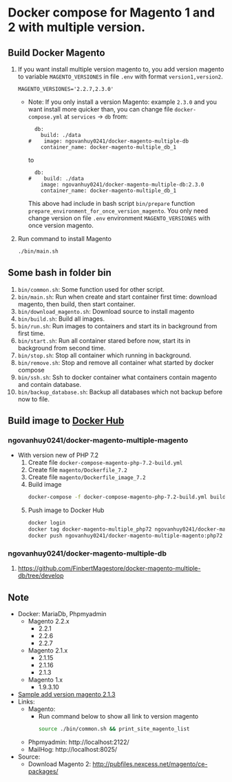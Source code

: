 # Docker compose for Magento 1 and 2 with multiple version.

## Build Docker Magento
1. If you want install multiple version magento to, you add version magento to variable `MAGENTO_VERSIONES` in file `.env` with format `version1,version2`.
    ```text
    MAGENTO_VERSIONES='2.2.7,2.3.0'
    ```
    
    - Note: If you only install a version Magento: example `2.3.0` and you want install more quicker than, you can change file `docker-compose.yml` at `services` -> `db` from:
        ```text
          db:
            build: ./data
        #    image: ngovanhuy0241/docker-magento-multiple-db
            container_name: docker-magento-multiple_db_1
        ```
        
        to
        
        ```text
          db:
        #    build: ./data
            image: ngovanhuy0241/docker-magento-multiple-db:2.3.0
            container_name: docker-magento-multiple_db_1
        ``` 
        
        This above had include in bash script `bin/prepare` function `prepare_environment_for_once_version_magento`. You only need change version on file `.env` environment `MAGENTO_VERSIONES` with once version magento. 
2. Run command to install Magento
    ```bash
    ./bin/main.sh
    ```

## Some bash in folder bin
1. `bin/common.sh`: Some function used for other script.
2. `bin/main.sh`: Run when create and start container first time: download magento, then build, then start container.
3. `bin/download_magento.sh`: Download source to install magento
4. `bin/build.sh`: Build all images.
5. `bin/run.sh`: Run images to containers and start its in background from first time.
6. `bin/start.sh`: Run all container stared before now, start its in background from second time.
7. `bin/stop.sh`: Stop all container which running in background.
8. `bin/remove.sh`: Stop and remove all container what started by docker compose
9. `bin/ssh.sh`: Ssh to docker container what containers contain magento and contain database.
10. `bin/backup_database.sh`: Backup all databases which not backup before now to file.

## Build image to [Docker Hub](https://hub.docker.com)
### ngovanhuy0241/docker-magento-multiple-magento
- With version new of PHP 7.2
    1. Create file `docker-compose-magento-php-7.2-build.yml`
    2. Create file `magento/Dockerfile_7.2`
    3. Create file `magento/Dockerfile_image_7.2`
    4. Build image
        ```bash
        docker-compose -f docker-compose-magento-php-7.2-build.yml build
        ```
    5. Push image to Docker Hub
        ```bash
        docker login
        docker tag docker-magento-multiple_php72 ngovanhuy0241/docker-magento-multiple-magento:php72
        docker push ngovanhuy0241/docker-magento-multiple-magento:php72
        ```

### ngovanhuy0241/docker-magento-multiple-db
1. https://github.com/FinbertMagestore/docker-magento-multiple-db/tree/develop

## Note
- Docker: MariaDb, Phpmyadmin
    - Magento 2.2.x
        - 2.2.1
        - 2.2.6
        - 2.2.7        
    - Magento 2.1.x
        - 2.1.15
        - 2.1.16
        - 2.1.3        
    - Magento 1.x 
        - 1.9.3.10
- [Sample add version magento 2.1.3](https://github.com/FinbertMagestore/docker-magento-multiple/commit/a270a89445430f16d7e24231d2c3ae7cd08a7a0f)
- Links:
    - Magento:
        - Run command below to show all link to version magento
            ```bash
            source ./bin/common.sh && print_site_magento_list
            ```
    - Phpmyadmin: http://localhost:2122/
    - MailHog: http://localhost:8025/
- Source:
    - Download Magento 2: http://pubfiles.nexcess.net/magento/ce-packages/    
